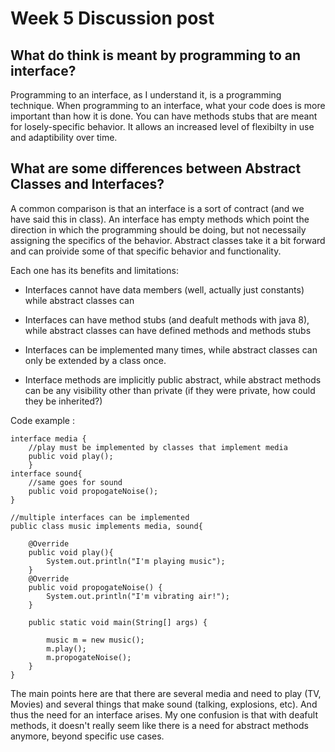 # Week 5 Discussion post

## What do think is meant by programming to an interface?

Programming to an interface, as I understand it, is a programming technique. When programming to an interface, what your code does is more important than how it is done. You can have methods stubs that are meant for losely-specific behavior. It allows an increased level of flexibilty in use and adaptibility over time.

## What are some differences between Abstract Classes and Interfaces?

A common comparison is that an interface is a sort of contract (and we have said this in class). An interface has empty methods which point the direction in which the programming should be doing, but not necessaily assigning the specifics of the behavior. Abstract classes take it a bit forward and can proivide some of that specific behavior and functionality.

Each one has its benefits and limitations:

* Interfaces cannot have data members (well, actually just constants) while abstract classes can

* Interfaces can have method stubs (and deafult methods with java 8), while abstract classes can have defined methods and methods stubs

* Interfaces can be implemented many times, while abstract classes can only be extended by a class once.
  
* Interface methods are implicitly public abstract, while abstract methods can be any visibility other than private (if they were private, how could they be inherited?)

Code example :

    interface media {
        //play must be implemented by classes that implement media
        public void play();
        }
    interface sound{
        //same goes for sound
        public void propogateNoise();
    }

    //multiple interfaces can be implemented
    public class music implements media, sound{

        @Override
        public void play(){
            System.out.println("I'm playing music");
        }
        @Override
        public void propogateNoise() {
            System.out.println("I'm vibrating air!");
        }

        public static void main(String[] args) {

            music m = new music();
            m.play();
            m.propogateNoise();
        }
    }
The main points here are that there are several media and need to play (TV, Movies) and several things that make sound (talking, explosions, etc). And thus the need for an interface arises. My one confusion is that with deafult methods, it doesn't really seem like there is a need for abstract methods anymore, beyond specific use cases.
